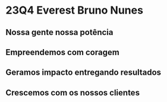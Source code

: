 # 23Q4 Everest Bruno Nunes
## Nossa gente nossa potência

## Empreendemos com coragem

## Geramos impacto entregando resultados

## Crescemos com os nossos clientes
